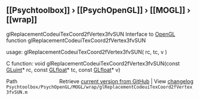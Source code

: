 ## [[Psychtoolbox]] &#8250; [[PsychOpenGL]] &#8250; [[MOGL]] &#8250; [[wrap]]

glReplacementCodeuiTexCoord2fVertex3fvSUN  Interface to [OpenGL](OpenGL) function glReplacementCodeuiTexCoord2fVertex3fvSUN  
  
usage:  glReplacementCodeuiTexCoord2fVertex3fvSUN( rc, tc, v )  
  
C function:  void glReplacementCodeuiTexCoord2fVertex3fvSUN(const [GLuint](GLuint)\* rc, const [GLfloat](GLfloat)\* tc, const [GLfloat](GLfloat)\* v)  




<div class="code_header" style="text-align:right;">
  <span style="float:left;">Path&nbsp;&nbsp;</span> <span class="counter">Retrieve <a href=
  "https://raw.github.com/Psychtoolbox-3/Psychtoolbox-3/beta/Psychtoolbox/PsychOpenGL/MOGL/wrap/glReplacementCodeuiTexCoord2fVertex3fvSUN.m">current version from GitHub</a> | View <a href=
  "https://github.com/Psychtoolbox-3/Psychtoolbox-3/commits/beta/Psychtoolbox/PsychOpenGL/MOGL/wrap/glReplacementCodeuiTexCoord2fVertex3fvSUN.m">changelog</a></span>
</div>
<div class="code">
  <code>Psychtoolbox/PsychOpenGL/MOGL/wrap/glReplacementCodeuiTexCoord2fVertex3fvSUN.m</code>
</div>

